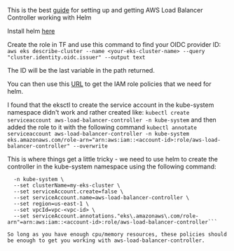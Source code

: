 This is the best [guide](https://docs.aws.amazon.com/eks/latest/userguide/lbc-helm.html) for setting up and getting AWS Load Balancer Controller working with Helm

Install helm [here](https://helm.sh/docs/intro/install/)

Create the role in TF and use this command to find your OIDC provider ID: `aws eks describe-cluster --name <your-eks-cluster-name> --query "cluster.identity.oidc.issuer" --output text`

The ID will be the last variable in the path returned.

You can then use this [URL](https://raw.githubusercontent.com/kubernetes-sigs/aws-load-balancer-controller/v2.11.0/docs/install/iam_policy.json) to get the IAM role policies that we need for helm.

I found that the eksctl to create the service account in the kube-system namespace didn't work and rather created like:
`kubectl create serviceaccount aws-load-balancer-controller -n kube-system` and then added the role to it with the following command `kubectl annotate serviceaccount aws-load-balancer-controller -n kube-system eks.amazonaws.com/role-arn="arn:aws:iam::<account-id>:role/aws-load-balancer-controller" --overwrite`

This is where things get a little tricky - we need to use helm to create the controller in the kube-system namespace using the following command:

```helm install aws-load-balancer-controller eks/aws-load-balancer-controller \
  -n kube-system \
  --set clusterName=my-eks-cluster \
  --set serviceAccount.create=false \
  --set serviceAccount.name=aws-load-balancer-controller \
  --set region=us-east-1 \
  --set vpcId=vpc-<vpc-id> \
  --set serviceAccount.annotations."eks\.amazonaws\.com/role-arn"=arn:aws:iam::<account-id>:role/aws-load-balancer-controller```

So long as you have enough cpu/memory resources, these policies should be enough to get you working with aws-load-balancer-controller. 